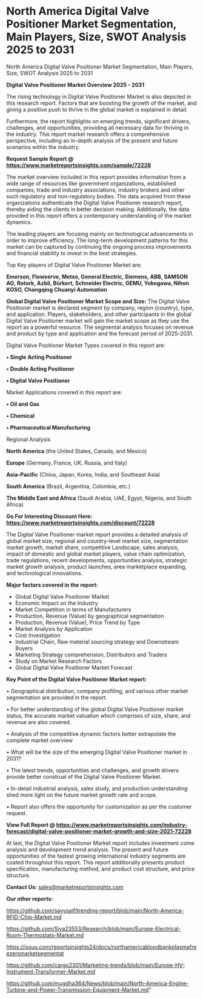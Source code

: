 # North America Digital Valve Positioner Market Segmentation, Main Players, Size, SWOT Analysis 2025 to 2031
North America Digital Valve Positioner Market Segmentation, Main Players, Size, SWOT Analysis 2025 to 2031

<Strong> Digital Valve Positioner Market Overview 2025 - 2031</strong>

The rising technology in Digital Valve Positioner Market is also depicted in this research report. Factors that are boosting the growth of the market, and giving a positive push to thrive in the global market is explained in detail.

Furthermore, the report highlights on emerging trends, significant drivers, challenges, and opportunities, providing all necessary data for thriving in the industry. This report market research offers a comprehensive perspective, including an in-depth analysis of the present and future scenarios within the industry.

<strong>Request Sample Report @ <a href=https://www.marketreportsinsights.com/sample/72228>https://www.marketreportsinsights.com/sample/72228</a></strong>

The market overview included in this report provides information from a wide range of resources like government organizations, established companies, trade and industry associations, industry brokers and other such regulatory and non-regulatory bodies. The data acquired from these organizations authenticate the Digital Valve Positioner research report, thereby aiding the clients in better decision making. Additionally, the data provided in this report offers a contemporary understanding of the market dynamics.

The leading players are focusing mainly on technological advancements in order to improve efficiency. The long-term development patterns for this market can be captured by continuing the ongoing process improvements and financial stability to invest in the best strategies.

Top Key players of Digital Valve Positioner Market are:

<strong>Emerson, Flowserve, Metso, General Electric, Siemens, ABB, SAMSON AG, Rotork, Azbil, Bürkert, Schneider Electric, GEMU, Yokogawa, Nihon KOSO, Chongqing Chuanyi Automation</strong>

<strong><b>Global Digital Valve Positioner Market Scope and Size:</b></strong>
The Digital Valve Positioner market is declared segment by company, region (country), type, and application. Players, stakeholders, and other participants in the global Digital Valve Positioner market will gain the market scope as they use the report as a powerful resource. The segmental analysis focuses on revenue and product by type and application and the forecast period of 2025-2031.

Digital Valve Positioner Market Types covered in this report are:

<strong>• Single Acting Positioner

• Double Acting Positioner

• Digital Valve Positioner</strong>

Market Applications covered in this report are:

<strong>• Oil and Gas

• Chemical

• Pharmaceutical Manufacturing</strong> 

Regional Analysis

<strong>North America</strong> (the United States, Canada, and Mexico)

<strong>Europe</strong> (Germany, France, UK, Russia, and Italy)

<strong>Asia-Pacific</strong> (China, Japan, Korea, India, and Southeast Asia)

<strong>South America</strong> (Brazil, Argentina, Colombia, etc.)

<strong>The Middle East and Africa</strong> (Saudi Arabia, UAE, Egypt, Nigeria, and South Africa)

<strong>Go For Interesting Discount Here: <a href=https://www.marketreportsinsights.com/discount/72228>https://www.marketreportsinsights.com/discount/72228</a></strong>

The Digital Valve Positioner market report provides a detailed analysis of global market size, regional and country-level market size, segmentation market growth, market share, competitive Landscape, sales analysis, impact of domestic and global market players, value chain optimization, trade regulations, recent developments, opportunities analysis, strategic market growth analysis, product launches, area marketplace expanding, and technological innovations.

<strong><b>Major factors covered in the report:</b></strong>
<ul>
  <li>Global Digital Valve Positioner Market </li>
  <li>Economic Impact on the Industry</li>
  <li>Market Competition in terms of Manufacturers</li>
  <li>Production, Revenue (Value) by geographical segmentation</li>
  <li>Production, Revenue (Value), Price Trend by Type</li>
  <li>Market Analysis by Application</li>
  <li>Cost Investigation</li>
  <li>Industrial Chain, Raw material sourcing strategy and Downstream Buyers</li>
  <li>Marketing Strategy comprehension, Distributors and Traders</li>
  <li>Study on Market Research Factors</li>
  <li>Global Digital Valve Positioner Market Forecast</li>
</ul>

<strong><b>Key Point of the Digital Valve Positioner Market report:</b></strong>

• Geographical distribution, company profiling, and various other market segmentation are provided in the report.

• For better understanding of the global Digital Valve Positioner market status, the accurate market valuation which comprises of size, share, and revenue are also covered.

• Analysis of the competitive dynamic factors better extrapolate the complete market overview

• What will be the size of the emerging Digital Valve Positioner market in 2031?

• The latest trends, opportunities and challenges, and growth drivers provide better construal of the Digital Valve Positioner Market.

• In-detail industrial analysis, sales study, and production understanding shed more light on the future market growth rate and scope.

• Report also offers the opportunity for customization as per the customer request.

<strong><b>View Full Report @ <a href=https://www.marketreportsinsights.com/industry-forecast/digital-valve-positioner-market-growth-and-size-2021-72228>https://www.marketreportsinsights.com/industry-forecast/digital-valve-positioner-market-growth-and-size-2021-72228</a></b></strong>


At last, the Digital Valve Positioner Market report includes investment come analysis and development trend analysis. The present and future opportunities of the fastest growing international industry segments are coated throughout this report. This report additionally presents product specification, manufacturing method, and product cost structure, and price structure.

<strong>Contact Us:</strong>
sales@marketreportsinsights.com

<strong>Our other reports:</strong>

<a href=https://github.com/sayysaif/trending-report/blob/main/North-America-RFID-Chip-Market.md>https://github.com/sayysaif/trending-report/blob/main/North-America-RFID-Chip-Market.md</a>

<a href=https://github.com/Siya23553/Research/blob/main/Europe-Electrical-Room-Thermostats-Market.md>https://github.com/Siya23553/Research/blob/main/Europe-Electrical-Room-Thermostats-Market.md</a>

<a href=https://issuu.com/reportsinsights24/docs/northamericabloodbankplasmafreezersmarketsegmentat>https://issuu.com/reportsinsights24/docs/northamericabloodbankplasmafreezersmarketsegmentat</a>

<a href=https://github.com/cargo2301/Marketing-trends/blob/main/Europe-HV-Instrument-Transformer-Market.md>https://github.com/cargo2301/Marketing-trends/blob/main/Europe-HV-Instrument-Transformer-Market.md</a>

<a href=https://github.com/mugdha364/News/blob/main/North-America-Engine-Turbine-and-Power-Transmission-Equipment-Market.md>https://github.com/mugdha364/News/blob/main/North-America-Engine-Turbine-and-Power-Transmission-Equipment-Market.md</a>"
